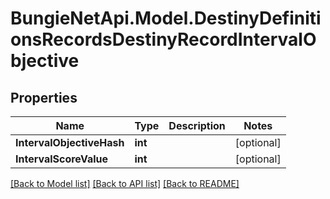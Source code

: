 
# BungieNetApi.Model.DestinyDefinitionsRecordsDestinyRecordIntervalObjective

## Properties

Name | Type | Description | Notes
------------ | ------------- | ------------- | -------------
**IntervalObjectiveHash** | **int** |  | [optional] 
**IntervalScoreValue** | **int** |  | [optional] 

[[Back to Model list]](../README.md#documentation-for-models)
[[Back to API list]](../README.md#documentation-for-api-endpoints)
[[Back to README]](../README.md)

